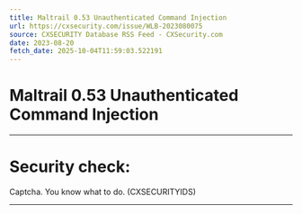 ```yaml
---
title: Maltrail 0.53 Unauthenticated Command Injection
url: https://cxsecurity.com/issue/WLB-2023080075
source: CXSECURITY Database RSS Feed - CXSecurity.com
date: 2023-08-20
fetch_date: 2025-10-04T11:59:03.522191
---
```


# Maltrail 0.53 Unauthenticated Command Injection

---

# Security check:

Captcha. You know what to do. (CXSECURITYIDS)

---